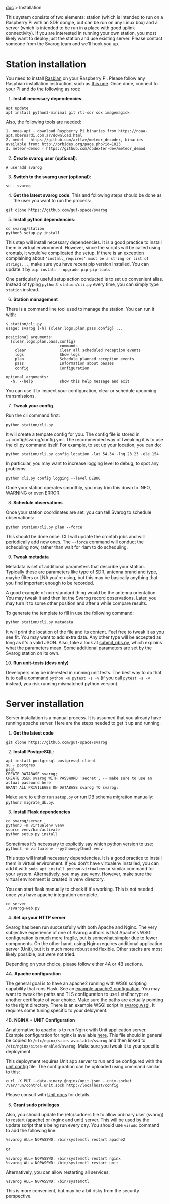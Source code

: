 [doc](../README.md) > Installation

This system consists of two elements: station (which is intended to run on a Raspberry Pi with an SDR dongle, but can
be run on any Linux box) and a server (which is intended to be run in a place with good uplink connectivity). If
you are interested in running your own station, you most likely want to deploy just the station and use existing
server. Please contact someone from the Svarog team and we'll hook you up.

# Station installation

You need to install [Rasbian](https://www.raspbian.org/) on your Raspberry Pi. Please follow any Raspbian installation
instruction, such as [this one](https://www.raspberrypi.org/documentation/installation/installing-images/). Once
done, connect to your Pi and do the following as root:

1. **Install necessary dependencies**:

```
apt update
apt install python3-minimal git rtl-sdr sox imagemagick
```

Also, the following tools are needed:

    1. noaa-apt - download Raspberry Pi binaries from https://noaa-apt.mbernardi.com.ar/download.html
    2. medet - https://github.com/artlav/meteor_decoder, binaries available from: http://orbides.org/page.php?id=1023
    3. meteor-demod - https://github.com/dbdexter-dev/meteor_demod

2. **Create svarog user (optional)**:

```
# useradd svarog
```

3. **Switch to the svarog user (optional)**:
```
su - svarog
```

4. **Get the latest svarog code**. This and following steps should be done as the user you want to run
the process:

```
git clone https://github.com/gut-space/svarog
```

5. **Install python dependencies**:

```
cd svarog/station
python3 setup.py install
```

This step will install necessary dependencies. It is a good practice to install them in virtual environment. However,
since the scripts will be called using crontab, it would've complicated the setup. If there is an exception
complaining about `'install_requires' must be a string or list of strings...`, make sure you have recent pip
version installed. You can update it by `pip install --upgrade pip pip-tools`.

One particularly useful setup action conducted is to set up convenient alias. Instead of typing `python3 station/cli.py`
every time, you can simply type `station` instead.

6. **Station management**

There is a command line tool used to manage the station. You can run it with:

```
$ station/cli.py
usage: svarog [-h] {clear,logs,plan,pass,config} ...

positional arguments:
  {clear,logs,plan,pass,config}
                        commands
    clear               Clear all scheduled reception events
    logs                Show logs
    plan                Schedule planned reception events
    pass                Information about passes
    config              Configuration

optional arguments:
  -h, --help            show this help message and exit
```

You can use it to inspect your configuration, clear or schedule upcoming transmissions.

7. **Tweak your config**.

Run the cli command first:
```
python station/cli.py
```

It will create a tempate config for you. The config file is stored in ~/.config/svarog/config.yml. The recommended way of tweaking it is to use the cli.py command itself. For example, to set up your location, you can do:

```
python station/cli.py config location -lat 54.34 -lng 23.23 -ele 154
```

In particular, you may want to increase logging level to debug, to spot any problems:

```shell
python cli.py config logging --level DEBUG
```

Once your station operates smoothly, you may trim this down to INFO, WARNING or even ERROR.

8. **Schedule observations**

Once your station coordinates are set, you can tell Svarog to schedule observations:

```
python station/cli.py plan --force
```

This should be done once. CLI will update the crontab jobs and will periodically add new ones. The `--force` command will conduct the scheduling now, rather than wait for 4am to do scheduling.

9. **Tweak metadata**

Metadata is set of additional parameters that describe your station. Typically these
are parameters like type of SDR, antenna brand and type, maybe filters or LNA you're using,
but this may be basically anything that you find important enough to be recorded.

A good example of non-standard thing would be the antenna orientation. You may tweak it
and then let the Svarog record observations. Later, you may turn it to some other
position and after a while compare results.

To generate the template to fill in use the following command:

```
python station/cli.py metadata
```

It will print the location of the file and its content. Feel free to tweak it as you see fit.
You may want to add extra data. Any other type will be accepted as long as it's a valid JSON.
Also, take a look at [submit_obs.py](submit_obs.md), which explains what the parameters mean.
Some additional parameters are set by the Svarog station on its own.

10. **Run unit-tests (devs only)**

Developers may be interested in running unit tests. The best way to do that is to call a command `python -m pytest -s -v` (if you call `pytest -s -v` instead, you risk running mismatched python version).



# Server installation

Server installation is a manual process. It is assumed that you already have running apache server. Here are the steps needed to get it up and running.

1. **Get the latest code**

```
git clone https://github.com/gut-space/svarog
```

2. **Install PostgreSQL**:

```
apt install postgresql postgresql-client
su - postgres
psql
CREATE DATABASE svarog;
CREATE USER svarog WITH PASSWORD 'secret'; -- make sure to use an actual password here
GRANT ALL PRIVILEGES ON DATABASE svarog TO svarog;
```

Make sure to either run `setup.py` or run DB schema migration manually: `python3 migrate_db.py`.

3. **Install Flask dependencies**

```
cd svarog/server
python3 -m virtualenv venv
source venv/bin/activate
python setup.py install
```

Sometimes it's necessary to explicitly say which python version to use: `python3 -m virtualenv --python=python3 venv`

This step will install necessary dependencies. It is a good practice to install them in virtual environment. If you don't have virtualenv
installed, you can add it with `sudo apt install python-virtualenv`
or similar command for your system. Alternatively, you may use venv.
However, make sure the virtual environment is created in venv directory.

You can start flask manually to check if it's working. This is not needed once you have apache integration complete.

```
cd server
./svarog-web.py
```

4. **Set up your HTTP server**

Svarog has been run successfully with both Apache and Nginx. The very subjective experience of
one of Svarog authors is that Apache's WSGI configuration is much more fragile, but is somewhat
simpler due to fewer components. On the other hand, using Nginx requires additional application
server (Unit), but it is much more robust and flexible. Other stacks are most likely possible,
but were not tried.

Depending on your choice, please follow either 4A or 4B sections.

4A. **Apache configuration**

The general goal is to have an apache2 running with WSGI scripting capability that runs Flask. See an [example
apache2 configuation](apache2/svarog.conf). You may want to tweak the paths and TLS configuration to use LetsEncrypt
or another certificate of your choice. Make sure the paths are actually pointing to the right directory.
There is an example WSGI script in [svarog.wsgi](apache2/svarog.wsgi). It requires some tuning specific to your deloyment.

4B. **NGINX + UNIT Configuration**

An alternative to apache is to run Nginx with Unit application server. Example configuration
for nginx is available [here](nginx/nginx). This file should in general be copied to
`/etc/nginx/sites-available/svarog` and then linked to `/etc/nginx/sites-enabled/svarog`.
Make sure you tweak it to your specific deployment.

This deployment requires Unit app server to run and be configured with the [unit config](nginx/unit.json)
file. The configuration can be uploaded using command similar to this:

```curl -X PUT --data-binary @nginx/unit.json --unix-socket /var/run/control.unit.sock http://localhost/config```

Please consult with [Unit docs](https://unit.nginx.org/configuration/) for details.

5. **Grant sudo privileges**

Also, you should update the /etc/sudoers file to allow ordinary user (svarog) to restart (apache) or (nginx and unit) server.
This will be used by the update script that's being run every day. You should use `visudo` command to add the following line:

```
%svarog ALL= NOPASSWD: /bin/systemctl restart apache2
```

or

```
%svarog ALL= NOPASSWD: /bin/systemctl restart nginx
%svarog ALL= NOPASSWD: /bin/systemctl restart unit
```

Alternatively, you can allow restarting all services:
```
%svarog ALL= NOPASSWD: /bin/systemctl 
```

This is more convenient, but may be a bit risky from the security perspective.
